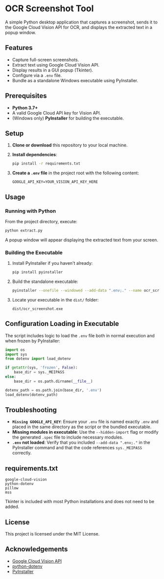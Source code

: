 # OCR Screenshot Tool

A simple Python desktop application that captures a screenshot, sends it to the Google Cloud Vision API for OCR, and displays the extracted text in a popup window.

## Features

* Capture full-screen screenshots.
* Extract text using Google Cloud Vision API.
* Display results in a GUI popup (Tkinter).
* Configure via a `.env` file.
* Bundle as a standalone Windows executable using PyInstaller.

## Prerequisites

* **Python 3.7+**
* A valid Google Cloud API key for Vision API.
* (Windows only) **PyInstaller** for building the executable.

## Setup

1. **Clone or download** this repository to your local machine.
2. **Install dependencies**:

   ```bash
   pip install -r requirements.txt
   ```
3. **Create a `.env` file** in the project root with the following content:

   ```dotenv
   GOOGLE_API_KEY=YOUR_VISION_API_KEY_HERE
   ```

## Usage

### Running with Python

From the project directory, execute:

```bash
python extract.py
```

A popup window will appear displaying the extracted text from your screen.

### Building the Executable

1. Install PyInstaller if you haven't already:

   ```bash
   pip install pyinstaller
   ```
2. Build the standalone executable:

   ```bash
   pyinstaller --onefile --windowed --add-data ".env;." --name ocr_screenshot extract.py
   ```
3. Locate your executable in the `dist/` folder:

   ```
   dist/ocr_screenshot.exe
   ```

## Configuration Loading in Executable

The script includes logic to load the `.env` file both in normal execution and when frozen by PyInstaller:

```python
import os
import sys
from dotenv import load_dotenv

if getattr(sys, 'frozen', False):
    base_dir = sys._MEIPASS
else:
    base_dir = os.path.dirname(__file__)

dotenv_path = os.path.join(base_dir, '.env')
load_dotenv(dotenv_path)
```

## Troubleshooting

* **`Missing GOOGLE_API_KEY`**: Ensure your `.env` file is named exactly `.env` and placed in the same directory as the script or the bundled executable.
* **Missing modules in executable**: Use the `--hidden-import` flag or modify the generated `.spec` file to include necessary modules.
* **`.env` not loaded**: Verify that you included `--add-data ".env;."` in the PyInstaller command and that the code references `sys._MEIPASS` correctly.

## requirements.txt

```text
google-cloud-vision
python-dotenv
pillow
mss
```

Tkinter is included with most Python installations and does not need to be added.

## License

This project is licensed under the MIT License.

## Acknowledgements

* [Google Cloud Vision API](https://cloud.google.com/vision)
* [python-dotenv](https://github.com/theskumar/python-dotenv)
* [PyInstaller](https://www.pyinstaller.org/)
